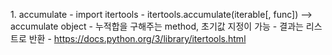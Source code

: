 ​1. accumulate
    - import itertools
    - itertools.accumulate(iterable[, func]) –> accumulate object
    - 누적합을 구해주는 method, 초기값 지정이 가능
    - 결과는 리스트로 반환
    - https://docs.python.org/3/library/itertools.html